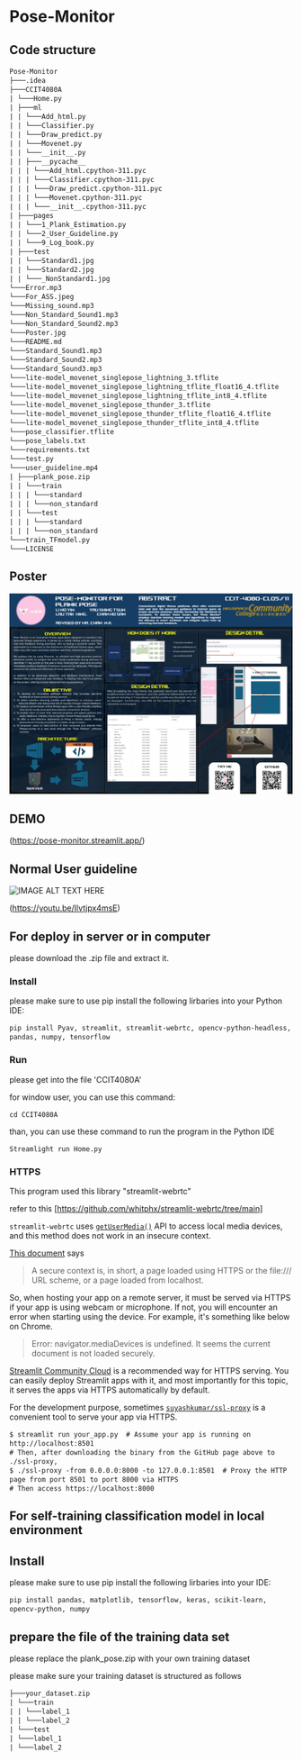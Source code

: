 # Pose-Monitor
## Code structure
```shell
Pose-Monitor
├───.idea
├───CCIT4080A
| └───Home.py
| ├───ml
| | └───Add_html.py
| | └───Classifier.py
| | └───Draw_predict.py
| | └───Movenet.py
| | └───__init__.py
| | ├───__pycache__
| | | └───Add_html.cpython-311.pyc
| | | └───Classifier.cpython-311.pyc
| | | └───Draw_predict.cpython-311.pyc
| | | └───Movenet.cpython-311.pyc
| | | └───__init__.cpython-311.pyc
| ├───pages
| | └───1_Plank_Estimation.py
| | └───2_User_Guideline.py
| | └───9_Log_book.py
| ├───test
| | └───Standard1.jpg
| | └───Standard2.jpg
| | └───_NonStandard1.jpg
└───Error.mp3
└───For_ASS.jpeg
└───Missing_sound.mp3
└───Non_Standard_Sound1.mp3
└───Non_Standard_Sound2.mp3
└───Poster.jpg
└───README.md
└───Standard_Sound1.mp3
└───Standard_Sound2.mp3
└───Standard_Sound3.mp3
└───lite-model_movenet_singlepose_lightning_3.tflite
└───lite-model_movenet_singlepose_lightning_tflite_float16_4.tflite
└───lite-model_movenet_singlepose_lightning_tflite_int8_4.tflite
└───lite-model_movenet_singlepose_thunder_3.tflite
└───lite-model_movenet_singlepose_thunder_tflite_float16_4.tflite
└───lite-model_movenet_singlepose_thunder_tflite_int8_4.tflite
└───pose_classifier.tflite
└───pose_labels.txt
└───requirements.txt
└───test.py
└───user_guideline.mp4
| ├───plank_pose.zip
| | └───train
| | | └───standard
| | | └───non_standard
| | └───test
| | | └───standard
| | | └───non_standard
└───train_TFmodel.py
└───LICENSE
```
## Poster
![Poster](Poster.jpg)
## DEMO 
(https://pose-monitor.streamlit.app/)
## Normal User guideline
![IMAGE ALT TEXT HERE](http://img.youtube.com/vi/Ilvtjpx4msE/0.jpg)

(https://youtu.be/Ilvtjpx4msE)
## For deploy in server or in computer
please download the .zip file and extract it.

### Install
please make sure to use pip install the following lirbaries into your Python IDE:
```shell
pip install Pyav, streamlit, streamlit-webrtc, opencv-python-headless, pandas, numpy, tensorflow
```

### Run
please get into the file 'CCIT4080A'

for window user, you can use this command:
```shell
cd CCIT4080A
```

than, you can use these command to run the program in the Python IDE
```shell
Streamlight run Home.py
```

### HTTPS

This program used this library "streamlit-webrtc"

refer to this [https://github.com/whitphx/streamlit-webrtc/tree/main]

`streamlit-webrtc` uses [`getUserMedia()`](https://developer.mozilla.org/en-US/docs/Web/API/MediaDevices/getUserMedia) API to access local media devices, and this method does not work in an insecure context.

[This document](https://developer.mozilla.org/en-US/docs/Web/API/MediaDevices/getUserMedia#privacy_and_security) says
> A secure context is, in short, a page loaded using HTTPS or the file:/// URL scheme, or a page loaded from localhost.

So, when hosting your app on a remote server, it must be served via HTTPS if your app is using webcam or microphone.
If not, you will encounter an error when starting using the device. For example, it's something like below on Chrome.
> Error: navigator.mediaDevices is undefined. It seems the current document is not loaded securely.

[Streamlit Community Cloud](https://streamlit.io/cloud) is a recommended way for HTTPS serving. You can easily deploy Streamlit apps with it, and most importantly for this topic, it serves the apps via HTTPS automatically by default.

For the development purpose, sometimes [`suyashkumar/ssl-proxy`](https://github.com/suyashkumar/ssl-proxy) is a convenient tool to serve your app via HTTPS.
```shell
$ streamlit run your_app.py  # Assume your app is running on http://localhost:8501
# Then, after downloading the binary from the GitHub page above to ./ssl-proxy,
$ ./ssl-proxy -from 0.0.0.0:8000 -to 127.0.0.1:8501  # Proxy the HTTP page from port 8501 to port 8000 via HTTPS
# Then access https://localhost:8000
```

## For self-training classification model in local environment

## Install
please make sure to use pip install the following lirbaries into your IDE:
```shell
pip install pandas, matplotlib, tensorflow, keras, scikit-learn, opencv-python, numpy
```
## prepare the file of the training data set
please replace the plank_pose.zip with your own training dataset

please make sure your training dataset is structured as follows
```shell
├───your_dataset.zip
| └───train
| | └───label_1
| | └───label_2
| └───test
| └───label_1
| └───label_2
```
